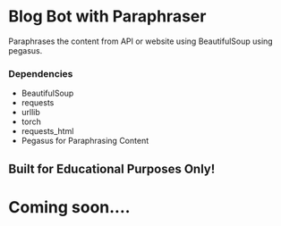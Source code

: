 # Blog Bot with Paraphraser
Paraphrases the content from API or website using BeautifulSoup using pegasus.

### Dependencies
- BeautifulSoup
- requests
- urllib
- torch
- requests_html
- Pegasus for Paraphrasing Content

## Built for Educational Purposes Only!
# Coming soon....
